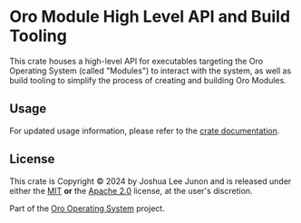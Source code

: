 # Oro Module High Level API and Build Tooling

This crate houses a high-level API for executables targeting the Oro Operating System
(called "Modules") to interact with the system, as well as build tooling to simplify
the process of creating and building Oro Modules.

## Usage
For updated usage information, please refer to the [crate documentation](https://docs.rs/oro).

## License
This crate is Copyright &copy; 2024 by Joshua Lee Junon and is released under either
the [MIT](LICENSE.mit) **or** the [Apache 2.0](LICENSE.apache-2.0) license, at the
user's discretion.

Part of the [Oro Operating System](https://github.com/oro-os) project.
